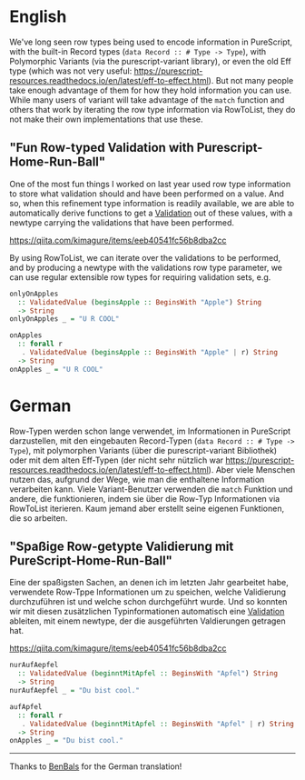 # English

We've long seen row types being used to encode information in PureScript, with the built-in Record types (`data Record :: # Type -> Type`), with Polymorphic Variants (via the purescript-variant library), or even the old Eff type (which was not very useful: <https://purescript-resources.readthedocs.io/en/latest/eff-to-effect.html>). But not many people take enough advantage of them for how they hold information you can use. While many users of variant will take advantage of the `match` function and others that work by iterating the row type information via RowToList, they do not make their own implementations that use these.

## "Fun Row-typed Validation with Purescript-Home-Run-Ball"

One of the most fun things I worked on last year used row type information to store what validation should and have been performed on a value. And so, when this refinement type information is readily available, we are able to automatically derive functions to get a [Validation](https://qiita.com/kimagure/items/f75befebdd37f6e8879f) out of these values, with a newtype carrying the validations that have been performed.

<https://qiita.com/kimagure/items/eeb40541fc56b8dba2cc>

By using RowToList, we can iterate over the validations to be performed, and by producing a newtype with the validations row type parameter, we can use regular extensible row types for requiring validation sets, e.g.

```hs
onlyOnApples
  :: ValidatedValue (beginsApple :: BeginsWith "Apple") String
  -> String
onlyOnApples _ = "U R COOL"

onApples
  :: forall r
   . ValidatedValue (beginsApple :: BeginsWith "Apple" | r) String
  -> String
onApples _ = "U R COOL"

```

# German
Row-Typen werden schon lange verwendet, im Informationen in PureScript darzustellen, mit den eingebauten Record-Typen (`data Record :: # Type -> Type`), mit polymorphen Variants (über die purescript-variant Bibliothek) oder mit dem alten Eff-Typen (der nicht sehr nützlich war <https://purescript-resources.readthedocs.io/en/latest/eff-to-effect.html>). Aber viele Menschen nutzen das, aufgrund der Wege, wie man die enthaltene Information verarbeiten kann. Viele Variant-Benutzer verwenden die `match` Funktion und andere, die funktionieren, indem sie über die Row-Typ Informationen via RowToList iterieren. Kaum jemand aber erstellt seine eigenen Funktionen, die so arbeiten.

## "Spaßige Row-getypte Validierung mit PureScript-Home-Run-Ball"

Eine der spaßigsten Sachen, an denen ich im letzten Jahr gearbeitet habe, verwendete Row-Tppe Informationen um zu speichen, welche Validierung durchzuführen ist und welche schon durchgeführt wurde. Und so konnten wir mit diesen zusätzlichen Typinformationen automatisch eine [Validation](https://qiita.com/kimagure/items/f75befebdd37f6e8879f) ableiten, mit einem newtype, der die ausgeführten Valdierungen getragen hat.

<https://qiita.com/kimagure/items/eeb40541fc56b8dba2cc>

```hs
nurAufAepfel
  :: ValidatedValue (beginntMitApfel :: BeginsWith "Apfel") String
  -> String
nurAufAepfel _ = "Du bist cool."

aufApfel
  :: forall r
   . ValidatedValue (beginntMitApfel :: BeginsWith "Apfel" | r) String
  -> String
onApples _ = "Du bist cool."
```

---

Thanks to [BenBals](http://twitter.com/benbals) for the German translation!
